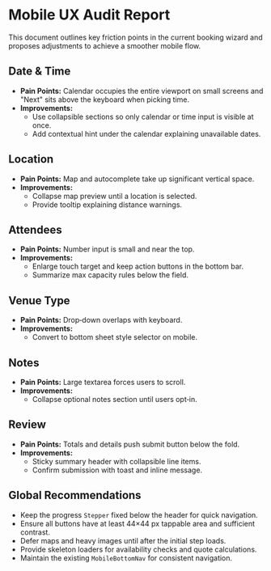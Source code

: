 # Mobile UX Audit Report

This document outlines key friction points in the current booking wizard and proposes adjustments to achieve a smoother mobile flow.

## Date & Time
* **Pain Points:** Calendar occupies the entire viewport on small screens and "Next" sits above the keyboard when picking time.
* **Improvements:**
  - Use collapsible sections so only calendar or time input is visible at once.
  - Add contextual hint under the calendar explaining unavailable dates.

## Location
* **Pain Points:** Map and autocomplete take up significant vertical space.
* **Improvements:**
  - Collapse map preview until a location is selected.
  - Provide tooltip explaining distance warnings.

## Attendees
* **Pain Points:** Number input is small and near the top.
* **Improvements:**
  - Enlarge touch target and keep action buttons in the bottom bar.
  - Summarize max capacity rules below the field.

## Venue Type
* **Pain Points:** Drop‑down overlaps with keyboard.
* **Improvements:**
  - Convert to bottom sheet style selector on mobile.

## Notes
* **Pain Points:** Large textarea forces users to scroll.
* **Improvements:**
  - Collapse optional notes section until users opt‑in.

## Review
* **Pain Points:** Totals and details push submit button below the fold.
* **Improvements:**
  - Sticky summary header with collapsible line items.
  - Confirm submission with toast and inline message.

## Global Recommendations
* Keep the progress <code>Stepper</code> fixed below the header for quick navigation.
* Ensure all buttons have at least 44×44 px tappable area and sufficient contrast.
* Defer maps and heavy images until after the initial step loads.
* Provide skeleton loaders for availability checks and quote calculations.
* Maintain the existing <code>MobileBottomNav</code> for consistent navigation.

